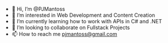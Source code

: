 - 👋 Hi, I’m @PJMantoss
- 👀 I’m interested in Web Development and Content Creation
- 🌱 I’m currently learning how to work with APIs in C# and .NET
- 💞️ I’m looking to collaborate on Fullstack Projects
- 📫 How to reach me pjmantoss@gmail.com

<!---
PJMantoss/PJMantoss is a ✨ special ✨ repository because its `README.md` (this file) appears on your GitHub profile.
You can click the Preview link to take a look at your changes.
--->
